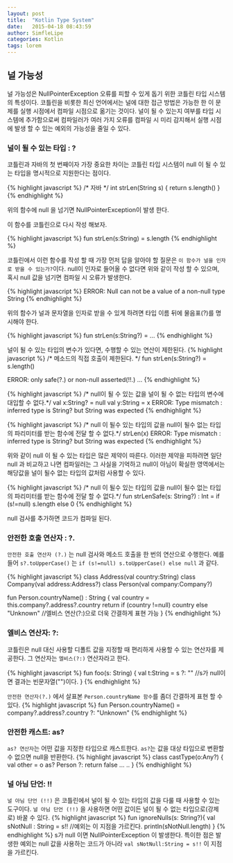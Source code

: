 ```yaml
---
layout: post
title:  "Kotlin Type System"
date:   2015-04-18 08:43:59
author: SimfleLipe
categories: Kotlin
tags: lorem
---
```


## 널 가능성

널 가능성은 NullPointerException 오류를 피할 수 있게 돕기 위한 코틀린 타입 시스템의 특성이다.
코틀린을 비롯한 최신 언어에서는 널에 대한 접근 방법은 가능한 한 이 문제를 실행 시점에서 컴파일 시점으로 옮기는 것이다.
널이 될 수 있는지 여부를 타입 시스템에 추가함으로써 컴파일러가 여러 가지 오류를 컴파일 시 미리 감지해서 실행 시점에 발생 할 수 있는
예외의 가능성을 줄일 수 있다.

### 널이 될 수 있는 타입 : ?
코틀린과 자바의 첫 번째이자 가장 중요한 차이는 코틀린 타입 시스템이 null 이 될 수 있는 타입을 명시적으로 지원한다는 점이다.

{% highlight javascript %}
/* 자바 */
int strLen(String s) {
  return s.length()
}
{% endhighlight %}

위의 함수에 null 을 넘기면 NullPointerException이 발생 한다.

이 함수를 코틀린으로 다시 작성 해보자.

{% highlight javascript %}
fun strLen(s:String) = s.length
{% endhighlight %}

코틀린에서 이런 함수를 작성 할 때 가장 먼저 답을 알아야 할 질문은 `이 함수가 널을 인자로 받을 수 있는가?`이다.
null이 인자로 들어올 수 없다면 위와 같이 작성 할 수 있으며, 혹시 null 값을 넘기면 컴파일 시 오류가 발생한다.

{% highlight javascript %}
ERROR: Null can not be a value of a non-null type String
{% endhighlight %}

위의 함수가 널과 문자열을 인자로 받을 수 있게 하려면 타입 이름 뒤에 물음표(?)를 명시해야 한다.

{% highlight javascript %}
fun strLen(s:String?) = ...
{% endhighlight %}

널이 될 수 있는 타입의 변수가 있다면, 수행할 수 있는 연산이 제한된다.
{% highlight javascript %}
/* 메소드의 직접 호출이 제한된다. */
fun strLen(s:String?) = s.length()

ERROR: only safe(?.) or non-null asserted(!!.) ...
{% endhighlight %}

{% highlight javascript %}
/* null이 될 수 있는 값을 널이 될 수 없는 타입의 변수에 대입할 수 없다.*/
val x:String? = null
val y:String = x
ERROR: Type mismatch : inferred type is String? but String was expected
{% endhighlight %}

{% highlight javascript %}
/* null 이 될수 있는 타입의 값을 null이 될수 없는 타입의 파리미터를 받는 함수에 전달 할 수 없다.*/
strLen(x)
ERROR: Type mismatch : inferred type is String? but String was expected
{% endhighlight %}

위와 같이 null 이 될 수 있는 타입은 많은 제약이 따른다. 이러한 제약을 피하려면 일단 null 과 비교하고 나면 컴파일러는 그 사실을
기억하고 null이 아님이 확실한 영역에서는 해당값을 널이 될수 없는 타입의 값처럼 사용할 수 있다.

{% highlight javascript %}
/* null 이 될수 있는 타입의 값을 null이 될수 없는 타입의 파리미터를 받는 함수에 전달 할 수 없다.*/
fun strLenSafe(s: String?) : Int = 
    if (s!=null) s.length else 0
{% endhighlight %}

null 검사를 추가하면 코드가 컴파일 된다.

### 안전한 호출 연산자 : ?.
`안전한 호출 연산자 (?.)` 는 null 검사와 메소드 호출을 한 번의 연산으로 수행한다.
예를 들어 `s?.toUpperCase()` 는 `if (s!=null) s.toUpperCase() else null` 과 같다.

{% highlight javascript %}
class Address(val country:String)
class Company(val address:Address?)
class Person(val company:Company?)

fun Person.countryName() : String {
    val country = this.company?.address?.country
    return if (country !=null) country else "Unknown" //엘비스 연산(?:)으로 더욱 간결하게 표현 가능
}
{% endhighlight %}

### 엘비스 연산자: ?:
코틀린은 null 대신 사용할 디폴트 값을 지정할 때 편리하게 사용할 수 있는 연산자를 제공한다.
그 연산자는 `엘비스(?:)` 연산자라고 한다.

{% highlight javascript %}
fun foo(s: String) {
    val t:String = s ?: ""  //s가 null이면 결과는 빈문자열("")이다.
}
{% endhighlight %}

`안전한 연산자(?.)` 에서 살표본 `Person.countryName 함수`를 좀더 간결하게 표현 할 수 있다.
{% highlight javascript %}
fun Person.countryName() = company?.address?.country ?: "Unknown"
{% endhighlight %}

### 안전한 캐스트: as?
`as? 연산자`는 어떤 값을 지정한 타입으로 캐스트한다. `as?`는 값을 대상 타입으로 변환할 수 없으면 null을 반환한다.
{% highlight javascript %}
class castType(o:Any?) {
    val other = o as? Person ?: return false
    ...
    ..
}
{% endhighlight %}

### 널 아님 단언: !!
`널 아님 단언 (!!)` 은 코틀린에서 널이 될 수 있는 타입의 값을 다룰 때 사용할 수 있는 도구이다.
`널 아님 단언 (!!)` 을 사용하면 어떤 값이든 널이 될 수 없는 타입으로(강제로) 바꿀 수 있다.
{% highlight javascript %}
fun ignoreNulls(s: String?){
    val sNotNull : String = s!!  //예외는 이 지점을 가르킨다.
    println(sNotNull.length)
} 
{% endhighlight %}
s가 null 이면 NullPointerException 이 발생한다. 특이한 점은 발생한 예외는 null 값을 사용하는 코드가 아니라
`val sNotNull:String = s!!` 이 지점을 가르킨다.
